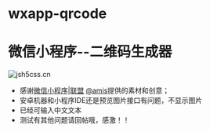 # wxapp-qrcode
# 微信小程序--二维码生成器
![jsh5css.cn](http://jsh5css.cn/blog/wp-content/uploads/2016/12/20161207143611_73427.png)
* 感谢[微信小程序|联盟](http://www.wxapp-union.com/) [@amis](http://www.wxapp-union.com/home.php?mod=space&uid=310)提供的素材和创意；  
* 安卓机器和小程序IDE还是预览图片接口有问题，不显示图片
* 已经可输入中文文本
* 测试有其他问题请回帖哦，感激！！
